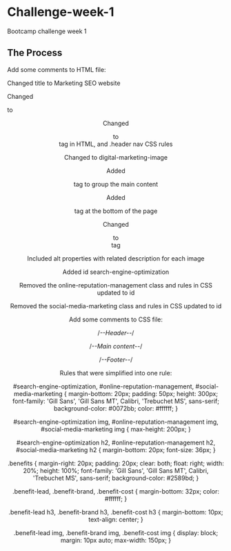 # Challenge-week-1
Bootcamp challenge week 1
## The Process

Add some comments to HTML file: 

<!-- Header -->

<!-- Main content -->

<!-- Side content -->

<!-- Footer -->

Changed title to Marketing SEO website

Changed <div>  to <header> 

Changed <div>  to <nav> tag in HTML, and .header nav CSS rules

Changed to digital-marketing-image

  
Added <section> tag to group the main content

Added <footer> tag at the bottom of the page
  
Changed <div> to <aside> tag


Included alt properties with related description for each image

Added id search-engine-optimization

Removed the online-reputation-management class and rules in CSS updated to id

Removed the social-media-marketing class and rules in CSS updated to id
  

Add some comments to CSS file:

/*--Header--*/

/*--Main content--*/

/*--Footer--*/
  

Rules that were simplified into one rule:

#search-engine-optimization,
#online-reputation-management,
#social-media-marketing {
    margin-bottom: 20px;
    padding: 50px;
    height: 300px;
    font-family: 'Gill Sans', 'Gill Sans MT', Calibri, 'Trebuchet MS', sans-serif;
    background-color: #0072bb;
    color: #ffffff;
}

#search-engine-optimization img,
#online-reputation-management img,
#social-media-marketing img {
    max-height: 200px;
}

#search-engine-optimization h2,
#online-reputation-management h2,
#social-media-marketing h2 {
    margin-bottom: 20px;
    font-size: 36px;
}

.benefits {
    margin-right: 20px;
    padding: 20px;
    clear: both;
    float: right;
    width: 20%;
    height: 100%;
    font-family: 'Gill Sans', 'Gill Sans MT', Calibri, 'Trebuchet MS', sans-serif;
    background-color: #2589bd;
}

.benefit-lead,
.benefit-brand,
.benefit-cost {
    margin-bottom: 32px;
    color: #ffffff;
}

.benefit-lead h3,
.benefit-brand h3,
.benefit-cost h3 {
    margin-bottom: 10px;
    text-align: center;
}

.benefit-lead img,
.benefit-brand img,
.benefit-cost img {
    display: block;
    margin: 10px auto;
    max-width: 150px;
}


